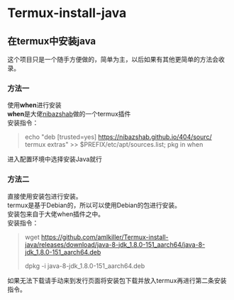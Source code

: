 # Termux-install-java
## 在termux中安装java
  
这个项目只是一个随手方便做的，简单为主，以后如果有其他更简单的方法会收录。  
  
### 方法一
使用**when**进行安装  
**when**是大佬[nibazshab]( https://nibazshab.github.io/)做的一个termux插件  
安装指令：  
>echo "deb [trusted=yes] https://nibazshab.github.io/404/sourc/ termux extras" >> $PREFIX/etc/apt/sources.list; pkg in when  
  
进入配置环境中选择安装Java就行  
  
### 方法二
直接使用安装包进行安装。  
termux是基于Debian的，所以可以使用Debian的包进行安装。  
安装包来自于大佬when插件之中。  
安装指令：
>wget https://github.com/amlkiller/Termux-install-java/releases/download/java-8-jdk_1.8.0-151_aarch64/java-8-jdk_1.8.0-151_aarch64.deb  
>  
>dpkg -i java-8-jdk_1.8.0-151_aarch64.deb  
  
如果无法下载请手动来到发行页面将安装包下载并放入termux再进行第二条安装指令。  

